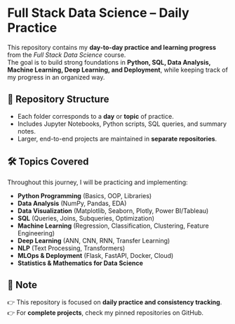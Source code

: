 # Full Stack Data Science – Daily Practice  

This repository contains my **day-to-day practice and learning progress** from the *Full Stack Data Science* course.  
The goal is to build strong foundations in **Python, SQL, Data Analysis, Machine Learning, Deep Learning, and Deployment**, while keeping track of my progress in an organized way.  

## 📂 Repository Structure  
- Each folder corresponds to a **day** or **topic** of practice.  
- Includes Jupyter Notebooks, Python scripts, SQL queries, and summary notes.  
- Larger, end-to-end projects are maintained in **separate repositories**.  

## 🛠️ Topics Covered  
Throughout this journey, I will be practicing and implementing:  

- **Python Programming** (Basics, OOP, Libraries)  
- **Data Analysis** (NumPy, Pandas, EDA)  
- **Data Visualization** (Matplotlib, Seaborn, Plotly, Power BI/Tableau)  
- **SQL** (Queries, Joins, Subqueries, Optimization)  
- **Machine Learning** (Regression, Classification, Clustering, Feature Engineering)  
- **Deep Learning** (ANN, CNN, RNN, Transfer Learning)  
- **NLP** (Text Processing, Transformers)  
- **MLOps & Deployment** (Flask, FastAPI, Docker, Cloud)  
- **Statistics & Mathematics for Data Science**  

## 📌 Note  
👉 This repository is focused on **daily practice and consistency tracking**.  
👉 For **complete projects**, check my pinned repositories on GitHub.  
